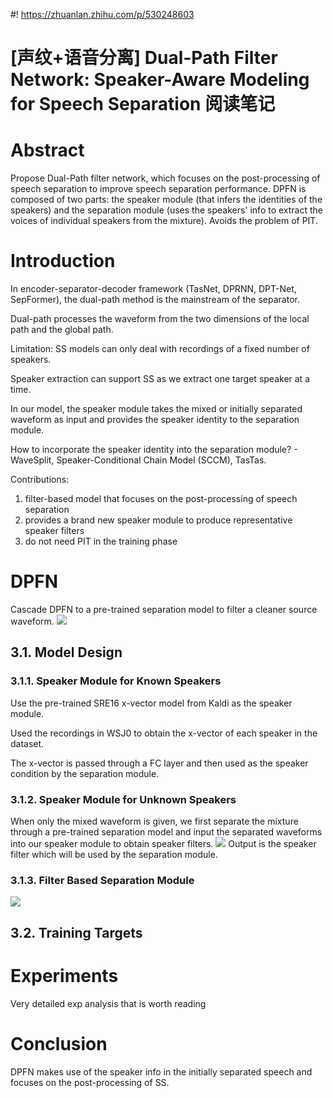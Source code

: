 #! https://zhuanlan.zhihu.com/p/530248603
# [声纹+语音分离] Dual-Path Filter Network: Speaker-Aware Modeling for Speech Separation 阅读笔记

# Abstract
Propose Dual-Path filter network, which focuses on the post-processing of speech separation to improve speech separation performance. DPFN is composed of two parts: the speaker module (that infers the identities of the speakers) and the separation module (uses the speakers' info to extract the voices of individual speakers from the mixture). Avoids the problem of PIT.

# Introduction
In encoder-separator-decoder framework (TasNet, DPRNN, DPT-Net, SepFormer), the dual-path method is the mainstream of the separator. 

Dual-path processes the waveform from the two dimensions of the local path and the global path.

Limitation: SS models can only deal with recordings of a fixed number of speakers.

Speaker extraction can support SS as we extract one target speaker at a time.

In our model, the speaker module takes the mixed or initially separated waveform as input and provides the speaker identity to the separation module. 

How to incorporate the speaker identity into the separation module? - WaveSplit, Speaker-Conditional Chain Model (SCCM), TasTas.

Contributions:
1) filter-based model that focuses on the post-processing of speech separation
2) provides a brand new speaker module to produce representative speaker filters
3) do not need PIT in the training phase

# DPFN
Cascade DPFN to a pre-trained separation model to filter a cleaner source waveform.
![](https://tva1.sinaimg.cn/large/e6c9d24ely1h39a51gejaj20km0ck75k.jpg)
## 3.1. Model Design
### 3.1.1. Speaker Module for Known Speakers
Use the pre-trained SRE16 x-vector model from Kaldi as the speaker module.

Used the recordings in WSJ0 to obtain the x-vector of each speaker in the dataset.

The x-vector is passed through a FC layer and then used as the speaker condition by the separation module.

### 3.1.2. Speaker Module for Unknown Speakers
When only the mixed waveform is given, we first separate the mixture through a pre-trained separation model and input the separated waveforms into our speaker module to obtain speaker filters. 
![](https://tva1.sinaimg.cn/large/e6c9d24ely1h39ce7oqg2j20kc09xaar.jpg)
Output is the speaker filter which will be used by the separation module.

### 3.1.3. Filter Based Separation Module
![](https://tva1.sinaimg.cn/large/e6c9d24ely1h39chz73dnj20lt07i3z6.jpg)

## 3.2. Training Targets

# Experiments
Very detailed exp analysis that is worth reading

# Conclusion
DPFN makes use of the speaker info in the initially separated speech and focuses on the post-processing of SS.
